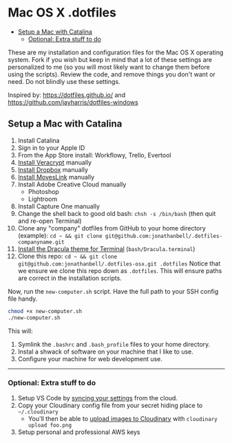 # Mac OS X .dotfiles

<!-- TOC depthFrom:2 orderedList:false -->

- [Setup a Mac with Catalina](#setup-a-mac-with-catalina)
  - [Optional: Extra stuff to do](#optional-extra-stuff-to-do)

<!-- /TOC -->

These are my installation and configuration files for the Mac OS X operating system. Fork if you wish but keep in mind that a lot of these settings are personalized to me (so you will most likely want to change them before using the scripts). Review the code, and remove things you don't want or need. Do not blindly use these settings.

Inspired by: <https://dotfiles.github.io/> and <https://github.com/jayharris/dotfiles-windows>

## Setup a Mac with Catalina

1. Install Catalina
1. Sign in to your Apple ID
1. From the App Store install: Workflowy, Trello, Evertool
1. [Install Veracrypt](https://www.veracrypt.fr/en/Downloads.html) manually
1. [Install Dropbox](https://www.dropbox.com/install) manually
1. [Install MovesLink](http://moveslink.static.movescount.com/mac/download.htm?_ga=2.58506541.663209658.1576552893-189153876.1576552893) manually
1. Install Adobe Creative Cloud manually
    - Photoshop
    - Lightroom
1. Install Capture One manually
1. Change the shell back to good old bash: `chsh -s /bin/bash` (then quit and re-open Terminal)
1. Clone any "company" dotfiles from GitHub to your home directory (example): `cd ~ && git clone git@github.com:jonathanbell/.dotfiles-companyname.git`
1. [Install the Dracula theme for Terminal](https://draculatheme.com/terminal/) (`bash/Dracula.terminal`)
1. Clone this repo: `cd ~ && git clone git@github.com:jonathanbell/.dotfiles-osx.git .dotfiles` Notice that we ensure we clone this repo down as `.dotfiles`. This will ensure paths are correct in the installation scripts.

Now, run the `new-computer.sh` script. Have the full path to your SSH config file handy.

```bash
chmod +x new-computer.sh
./new-computer.sh
```

This will:

1. Symlink the `.bashrc` and `.bash_profile` files to your home directory.
2. Instal a shwack of software on your machine that I like to use.
3. Configure your machine for web development use.

---

### Optional: Extra stuff to do

1. Setup VS Code by [syncing your settings](https://marketplace.visualstudio.com/items?itemName=Shan.code-settings-sync) from the cloud.
1.  Copy your Cloudinary config file from your secret hiding place to `~/.cloudinary`
    - You'll then be able to [upload images to Cloudinary](https://www.npmjs.com/package/cloudinary-cli#upload) with `cloudinary upload foo.png`
1.  Setup personal and professional AWS keys
